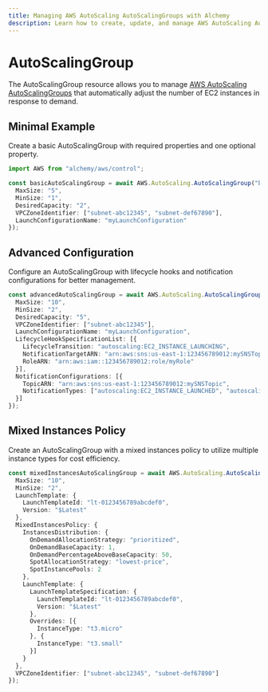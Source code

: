 ```yaml
---
title: Managing AWS AutoScaling AutoScalingGroups with Alchemy
description: Learn how to create, update, and manage AWS AutoScaling AutoScalingGroups using Alchemy Cloud Control.
---
```


# AutoScalingGroup

The AutoScalingGroup resource allows you to manage [AWS AutoScaling AutoScalingGroups](https://docs.aws.amazon.com/autoscaling/latest/userguide/) that automatically adjust the number of EC2 instances in response to demand.

## Minimal Example

Create a basic AutoScalingGroup with required properties and one optional property.

```ts
import AWS from "alchemy/aws/control";

const basicAutoScalingGroup = await AWS.AutoScaling.AutoScalingGroup("basicAutoScalingGroup", {
  MaxSize: "5",
  MinSize: "1",
  DesiredCapacity: "2",
  VPCZoneIdentifier: ["subnet-abc12345", "subnet-def67890"],
  LaunchConfigurationName: "myLaunchConfiguration"
});
```

## Advanced Configuration

Configure an AutoScalingGroup with lifecycle hooks and notification configurations for better management.

```ts
const advancedAutoScalingGroup = await AWS.AutoScaling.AutoScalingGroup("advancedAutoScalingGroup", {
  MaxSize: "10",
  MinSize: "2",
  DesiredCapacity: "5",
  VPCZoneIdentifier: ["subnet-abc12345"],
  LaunchConfigurationName: "myLaunchConfiguration",
  LifecycleHookSpecificationList: [{
    LifecycleTransition: "autoscaling:EC2_INSTANCE_LAUNCHING",
    NotificationTargetARN: "arn:aws:sns:us-east-1:123456789012:mySNSTopic",
    RoleARN: "arn:aws:iam::123456789012:role/myRole"
  }],
  NotificationConfigurations: [{
    TopicARN: "arn:aws:sns:us-east-1:123456789012:mySNSTopic",
    NotificationTypes: ["autoscaling:EC2_INSTANCE_LAUNCHED", "autoscaling:EC2_INSTANCE_TERMINATED"]
  }]
});
```

## Mixed Instances Policy

Create an AutoScalingGroup with a mixed instances policy to utilize multiple instance types for cost efficiency.

```ts
const mixedInstancesAutoScalingGroup = await AWS.AutoScaling.AutoScalingGroup("mixedInstancesAutoScalingGroup", {
  MaxSize: "10",
  MinSize: "2",
  LaunchTemplate: {
    LaunchTemplateId: "lt-0123456789abcdef0",
    Version: "$Latest"
  },
  MixedInstancesPolicy: {
    InstancesDistribution: {
      OnDemandAllocationStrategy: "prioritized",
      OnDemandBaseCapacity: 1,
      OnDemandPercentageAboveBaseCapacity: 50,
      SpotAllocationStrategy: "lowest-price",
      SpotInstancePools: 2
    },
    LaunchTemplate: {
      LaunchTemplateSpecification: {
        LaunchTemplateId: "lt-0123456789abcdef0",
        Version: "$Latest"
      },
      Overrides: [{
        InstanceType: "t3.micro"
      }, {
        InstanceType: "t3.small"
      }]
    }
  },
  VPCZoneIdentifier: ["subnet-abc12345", "subnet-def67890"]
});
```